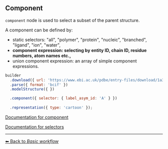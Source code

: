 ## Component

`component` node is used to select a subset of the parent structure. 

A component can be defined by:

- static selectors: "all", "polymer", "protein", "nucleic", "branched", "ligand", "ion", "water",
- **component expression: selecting by entity ID, chain ID, residue numbers, atom names etc.,**
- union component expression: an array of simple component expressions.

```js
builder
  .download({ url: 'https://www.ebi.ac.uk/pdbe/entry-files/download/1a34.bcif' })
  .parse({ format: 'bcif' })
  .modelStructure({ })

  .component({ selector: { label_asym_id: 'A' } })
  
  .representation({ type: 'cartoon' });
```

[Documentation for component](https://molstar.org/mol-view-spec-docs/tree-schema/#component)

[Documentation for selectors](https://molstar.org/mol-view-spec-docs/selectors/)

---

[&#x2B05; Back to *Basic workflow*](#intro)
